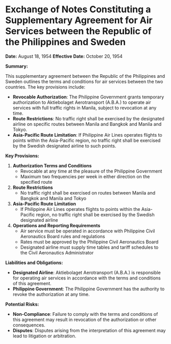 **Exchange of Notes Constituting a Supplementary Agreement for Air Services between the Republic of the Philippines and Sweden**
===========================================================

**Date:** August 18, 1954
**Effective Date:** October 20, 1954

**Summary:**

This supplementary agreement between the Republic of the Philippines and Sweden outlines the terms and conditions for air services between the two countries. The key provisions include:

*   **Revocable Authorization**: The Philippine Government grants temporary authorization to Aktiebolaget Aerotransport (A.B.A.) to operate air services with full traffic rights in Manila, subject to revocation at any time.
*   **Route Restrictions**: No traffic right shall be exercised by the designated airline on specific routes between Manila and Bangkok and Manila and Tokyo.
*   **Asia-Pacific Route Limitation**: If Philippine Air Lines operates flights to points within the Asia-Pacific region, no traffic right shall be exercised by the Swedish designated airline to such points.

**Key Provisions:**

1.  **Authorization Terms and Conditions**
    *   Revocable at any time at the pleasure of the Philippine Government
    *   Maximum two frequencies per week in either direction on the specified route
2.  **Route Restrictions**
    *   No traffic right shall be exercised on routes between Manila and Bangkok and Manila and Tokyo
3.  **Asia-Pacific Route Limitation**
    *   If Philippine Air Lines operates flights to points within the Asia-Pacific region, no traffic right shall be exercised by the Swedish designated airline
4.  **Operations and Reporting Requirements**
    *   Air service must be operated in accordance with Philippine Civil Aeronautics Board rules and regulations
    *   Rates must be approved by the Philippine Civil Aeronautics Board
    *   Designated airline must supply time tables and tariff schedules to the Civil Aeronautics Administrator

**Liabilities and Obligations:**

*   **Designated Airline**: Aktiebolaget Aerotransport (A.B.A.) is responsible for operating air services in accordance with the terms and conditions of this agreement.
*   **Philippine Government**: The Philippine Government has the authority to revoke the authorization at any time.

**Potential Risks:**

*   **Non-Compliance**: Failure to comply with the terms and conditions of this agreement may result in revocation of the authorization or other consequences.
*   **Disputes**: Disputes arising from the interpretation of this agreement may lead to litigation or arbitration.